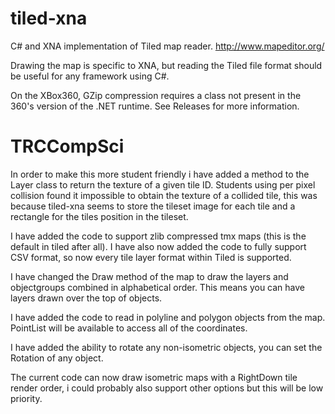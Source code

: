 tiled-xna
=========

C# and XNA implementation of Tiled map reader. http://www.mapeditor.org/

Drawing the map is specific to XNA, but reading the Tiled file format should be useful for any framework using C#.

On the XBox360, GZip compression requires a class not present in the 360's version of the .NET runtime. See Releases for more information.

TRCCompSci
==========

In order to make this more student friendly i have added a method to the Layer class to return the texture of a given tile ID. Students using per pixel collision found it impossible to obtain the texture of a collided tile, this was because tiled-xna seems to store the tileset image for each tile and a rectangle for the tiles position in the tileset.

I have added the code to support zlib compressed tmx maps (this is the default in tiled after all). I have also now added the code to fully support CSV format, so now every tile layer format within Tiled is supported.

I have changed the Draw method of the map to draw the layers and objectgroups combined in alphabetical order. This means you can have layers drawn over the top of objects.

I have added the code to read in polyline and polygon objects from the map. PointList will be available to access all of the coordinates.

I have added the ability to rotate any non-isometric objects, you can set the Rotation of any object.

The current code can now draw isometric maps with a RightDown tile render order, i could probably also support other options but this will be low priority.
